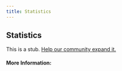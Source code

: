 ```yaml
---
title: Statistics
---
```


## Statistics

This is a stub. [Help our community expand it.](https://github.com/freeCodeCamp/guide-articles/tree/master/articles/Math/Statistics/index.md)

<!-- The article goes here, in GitHub-flavored Markdown. Feel free to add YouTube videos, images, and CodePen/JSBin embeds  -->

#### More Information:
<!-- Please add any articles you think might be helpful to read before writing the article -->


